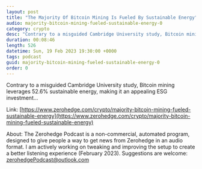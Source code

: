 ```yaml
---
layout: post
title: "The Majority Of Bitcoin Mining Is Fueled By Sustainable Energy"
audio: majority-bitcoin-mining-fueled-sustainable-energy-0
category: crypto
desc: "Contrary to a misguided Cambridge University study, Bitcoin mining leverages 52.6% sustainable energy, making it an appealing ESG investment..."
duration: 00:08:46
length: 526
datetime: Sun, 19 Feb 2023 19:30:00 +0000
tags: podcast
guid: majority-bitcoin-mining-fueled-sustainable-energy-0
order: 0
---
```

Contrary to a misguided Cambridge University study, Bitcoin mining leverages 52.6% sustainable energy, making it an appealing ESG investment...

Link: [https://www.zerohedge.com/crypto/majority-bitcoin-mining-fueled-sustainable-energy](https://www.zerohedge.com/crypto/majority-bitcoin-mining-fueled-sustainable-energy)

About: The Zerohedge Podcast is a non-commercial, automated program, designed to give people a way to get news from Zerohedge in an audio format.  I am actively working on tweaking and improving the setup to create a better listening experience (February 2023).  Suggestions are welcome: [zerohedgePodcast@outlook.com](mailto:zerohedgePodcast@outlook.com)